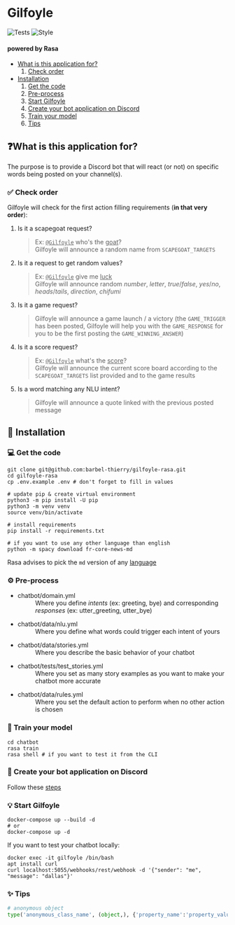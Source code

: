 # Gilfoyle

![Tests](https://github.com/barbel-thierry/gilfoyle-rasa/workflows/Tests/badge.svg)
![Style](https://github.com/barbel-thierry/gilfoyle-rasa/workflows/Style/badge.svg)

#### powered by Rasa

* [What is this application for?](https://github.com/barbel-thierry/gilfoyle-rasa#what-is-this-application-for)
    1. [Check order](https://github.com/barbel-thierry/gilfoyle-rasa#-check-order)
* [Installation](https://github.com/barbel-thierry/gilfoyle-rasa#-installation)
    1. [Get the code](https://github.com/barbel-thierry/gilfoyle-rasa#-get-the-code)
    2. [Pre-process](https://github.com/barbel-thierry/gilfoyle-rasa#%EF%B8%8F-pre-process)
    3. [Start Gilfoyle](https://github.com/barbel-thierry/gilfoyle-rasa#-start-gilfoyle)
    4. [Create your bot application on Discord](https://github.com/barbel-thierry/gilfoyle-rasa#-create-your-bot-application-on-discord)
    5. [Train your model](https://github.com/barbel-thierry/gilfoyle-rasa#-train-your-model)
    6. [Tips](https://github.com/barbel-thierry/gilfoyle-rasa#-tips)

## ❓What is this application for?

The purpose is to provide a Discord bot that will react (or not) on
specific words being posted on your channel(s).

### ✅ Check order

Gilfoyle will check for the first action filling requirements
(**in that very order**):

1.  Is it a scapegoat request?
    > Ex: <u>`@Gilfoyle`</u> who's the <u>goat</u>?<br>
    Gilfoyle will announce a random name from `SCAPEGOAT_TARGETS`
    

2.  Is it a request to get random values?
    > Ex: <u>`@Gilfoyle`</u> give me <u>luck</u><br> 
    Gilfoyle will announce random *number*, *letter*, *true*/*false*, *yes*/*no*,
    *heads*/*tails*, *direction*, *chifumi*
    

3.  Is it a game request?
    > Gilfoyle will announce a game launch / a victory (the `GAME_TRIGGER` has
    been posted, Gilfoyle will help you with the `GAME_RESPONSE` for you to be
    the first posting the `GAME_WINNING_ANSWER`)
    

4.  Is it a score request?
    > Ex: <u>`@Gilfoyle`</u> what's the <u>score</u>?<br>
    Gilfoyle will announce the current score board according to the
    `SCAPEGOAT_TARGETS` list provided and to the game results
    

5.  Is a word matching any NLU intent?
    > Gilfoyle will announce a quote linked with the previous posted message

## 💾 Installation

### 💻 Get the code

```shell
git clone git@github.com:barbel-thierry/gilfoyle-rasa.git
cd gilfoyle-rasa
cp .env.example .env # don't forget to fill in values

# update pip & create virtual environment
python3 -m pip install -U pip
python3 -m venv venv
source venv/bin/activate

# install requirements
pip install -r requirements.txt

# if you want to use any other language than english
python -m spacy download fr-core-news-md
```

Rasa advises to pick the `md` version of any [language](https://spacy.io/usage/models#languages)

### ⚙️ Pre-process
* <dl>
  <dt>chatbot/domain.yml</dt>
  <dd>Where you define <i>intents</i> (ex: greeting, bye) and corresponding
    <i>responses</i> (ex: utter_greeting, utter_bye)</dd>
</dl>

* <dl>
  <dt>chatbot/data/nlu.yml</dt>
  <dd>Where you define what words could trigger each intent of yours</dd>
</dl>

* <dl>
  <dt>chatbot/data/stories.yml</dt>
  <dd>Where you describe the basic behavior of your chatbot</dd>
</dl>

* <dl>
  <dt>chatbot/tests/test_stories.yml</dt>
  <dd>Where you set as many story examples as you want to make your
    chatbot more accurate</dd>
</dl>

* <dl>
  <dt>chatbot/data/rules.yml</dt>
  <dd>Where you set the default action to perform when no other action
    is chosen</dd>
</dl>

### 💪 Train your model

```shell
cd chatbot
rasa train
rasa shell # if you want to test it from the CLI
```

### 🦾 Create your bot application on Discord

Follow these [steps](https://discordpy.readthedocs.io/en/latest/discord.html)

### 💡 Start Gilfoyle

```shell
docker-compose up --build -d
# or
docker-compose up -d
```

If you want to test your chatbot locally:

```shell
docker exec -it gilfoyle /bin/bash
apt install curl
curl localhost:5055/webhooks/rest/webhook -d '{"sender": "me", "message": "dallas"}'
```

### ✨ Tips

```python
# anonymous object
type('anonymous_class_name', (object,), {'property_name':'property_value'})
```
